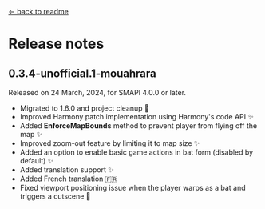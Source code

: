 ﻿[← back to readme](../README.md)

# Release notes

## 0.3.4-unofficial.1-mouahrara
Released on 24 March, 2024, for SMAPI 4.0.0 or later.
* Migrated to 1.6.0 and project cleanup 🚀
* Improved Harmony patch implementation using Harmony's code API ✨
* Added **EnforceMapBounds** method to prevent player from flying off the map ✨
* Improved zoom-out feature by limiting it to map size ✨
* Added an option to enable basic game actions in bat form (disabled by default) ✨
* Added translation support ✨
* Added French translation 🇫🇷
* Fixed viewport positioning issue when the player warps as a bat and triggers a cutscene 🔧
